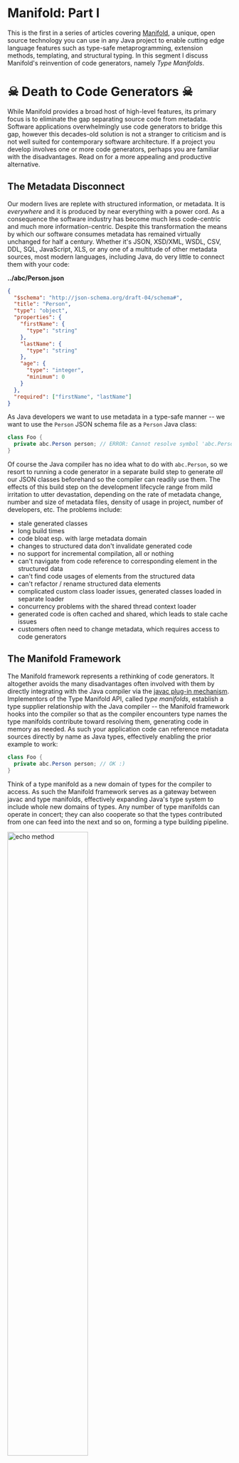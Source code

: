 # Manifold: Part I

This is the first in a series of articles covering [Manifold](http://manifold.systems/), a unique, open source technology you can use 
in any Java project to enable cutting edge language features such as type-safe metaprogramming, extension 
methods, templating, and structural typing.  In this segment I discuss Manifold's reinvention of code generators, namely
_Type Manifolds_.


# ☠ Death to Code Generators ☠

While Manifold provides a broad host of high-level features, its primary focus is to eliminate the gap separating source 
code from metadata. Software applications overwhelmingly use code generators to bridge this gap, however this decades-old 
solution is not a stranger to criticism and is not well suited for contemporary software architecture. If a project you 
develop involves one or more code generators, perhaps you are familiar with the disadvantages. Read on for a more 
appealing and productive alternative.

## The Metadata Disconnect

Our modern lives are replete with structured information, or metadata.  It is _everywhere_ and it is produced by near 
everything with a power cord. As a consequence the software industry has become much less code-centric and much more 
information-centric. Despite this transformation the means by which our software consumes metadata has remained 
virtually unchanged for half a century. Whether it's JSON, XSD/XML, WSDL, CSV, DDL, SQL, JavaScript, XLS, or any one of 
a multitude of other metadata sources, most modern languages, including Java, do very little to connect them with your code:

**../abc/Person.json**
```json
{
  "$schema": "http://json-schema.org/draft-04/schema#",
  "title": "Person",
  "type": "object",
  "properties": {
    "firstName": {
      "type": "string"
    },
    "lastName": {
      "type": "string"
    },
    "age": {
      "type": "integer",
      "minimum": 0
    }
  },
  "required": ["firstName", "lastName"]
}
```
                                           
As Java developers we want to use metadata in a type-safe manner -- we want to use the `Person` JSON schema file as a 
`Person` Java class:

```java
class Foo {
  private abc.Person person; // ERROR: Cannot resolve symbol 'abc.Person'
}
```  

Of course the Java compiler has no idea what to do with `abc.Person`, so we resort to running a code generator in a 
separate build step to generate _all_ our JSON classes beforehand so the compiler can readily use them. The effects of 
this build step on the development lifecycle range from mild irritation to utter devastation, depending on the rate of metadata
change, number and size of metadata files, density of usage in project, number of developers, etc. The problems include:
* stale generated classes
* long build times
* code bloat esp. with large metadata domain
* changes to structured data don't invalidate generated code
* no support for incremental compilation, all or nothing
* can't navigate from code reference to corresponding element in the structured data
* can't find code usages of elements from the structured data  
* can't refactor / rename structured data elements 
* complicated custom class loader issues, generated classes loaded in separate loader
* concurrency problems with the shared thread context loader
* generated code is often cached and shared, which leads to stale cache issues
* customers often need to change metadata, which requires access to code generators

## The Manifold Framework

The Manifold framework represents a rethinking of code generators.  It altogether avoids the many disadvantages often
involved with them by directly integrating with the Java compiler via the [javac plug-in mechanism](https://docs.oracle.com/javase/8/docs/jdk/api/javac/tree/com/sun/source/util/Plugin.html). 
Implementors of the Type Manifold API, called _type manifolds_, establish a type supplier relationship with the Java 
compiler -- the Manifold framework hooks into the compiler so that as the compiler encounters type names the type 
manifolds contribute toward resolving them, generating code in memory as needed.  As such your application code 
can reference metadata sources directly by name as Java types, effectively enabling the prior example to work:
```java
class Foo {
  private abc.Person person; // OK :)
}
```

Think of a type manifold as a new domain of types for the compiler to access.  As such the Manifold framework serves as 
a gateway between javac and type manifolds, effectively expanding Java's type system to include whole new domains of 
types.  Any number of type manifolds can operate in concert; they can also cooperate so that the types contributed from 
one can feed into the next and so on, forming a type building pipeline. 

<p><img src="http://manifold.systems/images/manifold_diagram.png" alt="echo method" width="60%" height="60%"/></p>

As the diagram illustrates a type manifold contributes to the definition of types in its domain. For example, the [JSON
type manifold](http://manifold.systems/docs.html#json-and-json-schema) produces types defined in JSON files.  A type manifold can contribute toward a type in different ways. Most
often a type manifold registers as a `primary` contributor -- it supplies the main body of the type.  The JSON type manifold 
is a primary contributor because it supplies the full type definition according to a JSON Schema file or JSON sample file.
Alternatively, a type manifold can be a `partial` or `supplementary` contributor.  The [Extension type manifold](http://manifold.systems/docs.html#the-extension-manifold), for instance, 
is a supplementary contributor because it augments an existing type with methods, interfaces, and other features.  Thus 
both the JSON and Extension type manifolds can contribute to the same type, where the JSON manifold supplies the main 
body of the type and the Extension type manifold contributes methods and other features provided by extension classes 
(I'll cover Extensions in a later article).   

Altogether this strategy eliminates many problems plaguing conventional code generation and metadata access in general.
In essence the Type Manifold API redefines what it means to be a code generator. Benefits include:
* **Zero turnaround** – live, type-safe access to metadata; make, discover, and use changes instantly
* **Lightweight** – direct integration with standard Java, requires no special compilers, annotation processors, class loaders, or runtime agents
* **Efficient, dynamic** – Manifold only produces types as they are needed by the compiler
* **Simple, open API** – you can build your own type manifolds
* **No code generation build step** – eliminates code generators from your development build process 
* **IntelliJ IDEA** – comprehensive IDE support: code completion, navigation, usage searching, refactoring, debugging, etc.

Further, the Type Manifold API unifies code generation architecture by providing much needed structure and consistency 
for developers writing code generators. It puts an end to "lone wolf" code generator projects only one developer fully understands.
Moreover, you don't have to invest in one-off IDE integration projects; the [Manifold plugin for IntelliJ](http://manifold.systems/docs.html#working-with-intellij) handles everything 
for you, from incremental compilation to usage searching to refactoring.  Finally, even if you've already invested in an 
existing code generator, you can still recycle it as a wrapped type manifold -- the wrapper can delegate 
source production to your existing framework.  Learn more about implementing type manifolds [here](http://manifold.systems/docs.html#build-your-own-manifold).


## Synergy

Perhaps the most refreshing benefit from using Manifold is the synergy resulting from its presence.  With Manifold a
developer can define and use metadata that best suits the needs of a project without having to worry about build
implications or IDE integration; he can create a metadata file, use it directly as a type, modify it, and access the
changes immediately in his code.  No compilation necessary, no build steps to invoke.  With comprehensive IDE support,
he can readily navigate to and from metadata elements, find usages from metadata, refactor, etc.  Finally metadata
has first-class representation in the Java development lifecycle!  [View it in action](http://manifold.systems/images/JsonDemo.mp4).

## Using Manifold

### Setup

Using Manifold in your Java project is easy:

* Add the Manifold jar[s] to your classpath (and tools.jar if you're using Java 8)
* Add `-Xplugin:Manifold` as an argument to java**c** (for compilation only)

That's all.

Manifold fully supports [Java 8](http://www.oracle.com/technetwork/java/javase/downloads/jdk8-downloads-2133151.html), [Java 9](http://www.oracle.com/technetwork/java/javase/downloads/jdk9-downloads-3848520.html), and [Java 10](http://www.oracle.com/technetwork/java/javase/downloads/jdk10-downloads-4416644.html).

Manifold works well with Maven and Gradle too.  Learn more about adding Manifold to your project [here](http://manifold.systems/docs.html#setup).

### Working with IntelliJ

Manifold is best experienced using [IntelliJ IDEA](https://www.jetbrains.com/idea/download).

**Install**

Get the [Manifold plugin](https://plugins.jetbrains.com/plugin/10057-manifold) for IntelliJ IDEA directly from IntelliJ via:

```Settings | Plugins | Browse Repositories | Manifold```

<p><img src="http://manifold.systems/images/ManifoldPlugin.png" alt="echo method" width="60%" height="60%"/></p>


**New Project**

Creating a new project with Manifold support is easy.  [Check it out](http://manifold.systems/images/NewProject.mp4).

**Add Manifold to Existing Module**

You can add manifold to module[s] of an existing project too. [Check it out](http://manifold.systems/images/ManifoldModule.png).

**Sample Project**

Experiment with the [Manifold Sample Project](https://github.com/manifold-systems/manifold-sample-project).


## Conclusion

As a long time Java developer I've personally worked on several projects involving heavy code generation.  I've seen
the sometimes devastating effects of its use: build times measured in hours at customer sites, dev lifecycle demoralization, 
code generator development and maintenance consuming precious time, etc.  It's about time for a better solution and I think Manifold
makes good progress toward that goal. Type Manifolds offer an inviting and productive development experience. With no 
code generators to invoke and no separate build steps to integrate, metadata just works.

There's much more to cover, I've only scratched the surface with the Type Manifold API.  Future articles in this series
will cover:
* Using the [JSON type manifold](http://manifold.systems/docs.html#json-and-json-schema)
* The Extension Manifold and writing [Extension Classes](http://manifold.systems/docs.html#extension-classes)
* [Structural Interfaces](http://manifold.systems/docs.html#structural-interfaces)
* [Templates](http://manifold.systems/docs.html#templating)
* The SQL type manifold

As a bonus for reading this far, I'll touch on one of Manifold's latest features...

A **String template** lets you use the `$` character to embed a Java expression directly into a String.  You can 
use `$` to embed a simple variable:
```java
int hour = 8;
String time = "It is $hour o'clock";  // prints "It is 8 o'clock"
```
Or you can embed an expression of any complexity in curly braces:
```java
LocalTime localTime = LocalTime.now();
String ltime = "It is ${localTime.getHour()}:${localTime.getMinute()}"; // prints "It is 8:39"
```

Learn more [here](http://manifold.systems/docs.html#templating).
 